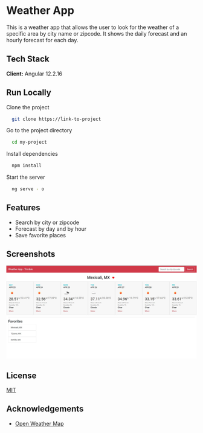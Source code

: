 
# Weather App

This is a weather app that allows the user to look for the weather of a specific area by city name or zipcode.
It shows the daily forecast and an hourly forecast for each day.

 ## Tech Stack

**Client:** Angular 12.2.16

## Run Locally

Clone the project

```bash
  git clone https://link-to-project
```

Go to the project directory

```bash
  cd my-project
```

Install dependencies

```bash
  npm install
```

Start the server

```bash
  ng serve - o
```


## Features

- Search by city or zipcode
- Forecast by day and by hour
- Save favorite places


## Screenshots

![App Screenshot](src/assets/ssApp.jpg)

## License

[MIT](https://choosealicense.com/licenses/mit/)


## Acknowledgements

 - [Open Weather Map](https://openweathermap.org/)


